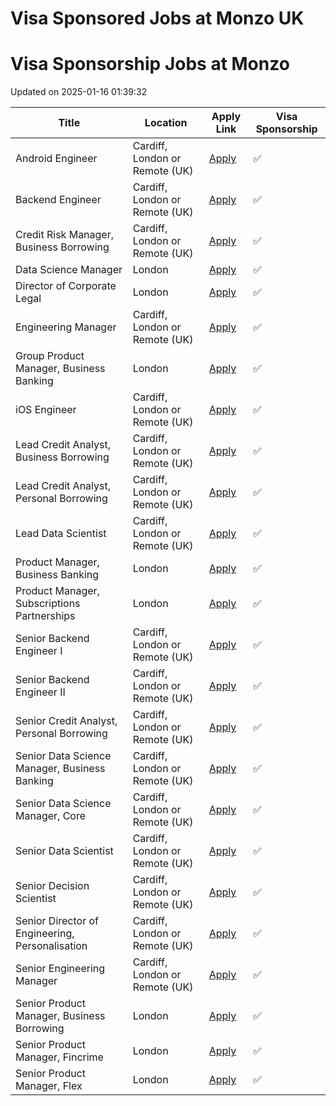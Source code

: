 # Visa Sponsored Jobs at Monzo UK



<!-- START OF JOB LISTINGS -->
# Visa Sponsorship Jobs at Monzo
Updated on 2025-01-16 01:39:32

| Title | Location | Apply Link | Visa Sponsorship |
|-------|----------|------------|------------------|
| Android Engineer | Cardiff, London or Remote (UK) | [Apply](https://job-boards.greenhouse.io/monzo/jobs/2578107) | ✅ |
| Backend Engineer  | Cardiff, London or Remote (UK) | [Apply](https://job-boards.greenhouse.io/monzo/jobs/6499601) | ✅ |
| Credit Risk Manager, Business Borrowing | Cardiff, London or Remote (UK) | [Apply](https://job-boards.greenhouse.io/monzo/jobs/6364447) | ✅ |
| Data Science Manager  | London | [Apply](https://job-boards.greenhouse.io/monzo/jobs/5758065) | ✅ |
| Director of Corporate Legal | London | [Apply](https://job-boards.greenhouse.io/monzo/jobs/6437792) | ✅ |
| Engineering Manager | Cardiff, London or Remote (UK) | [Apply](https://job-boards.greenhouse.io/monzo/jobs/5018066) | ✅ |
| Group Product Manager, Business Banking | London | [Apply](https://job-boards.greenhouse.io/monzo/jobs/6428865) | ✅ |
| iOS Engineer | Cardiff, London or Remote (UK) | [Apply](https://job-boards.greenhouse.io/monzo/jobs/2413515) | ✅ |
| Lead Credit Analyst, Business Borrowing | Cardiff, London or Remote (UK) | [Apply](https://job-boards.greenhouse.io/monzo/jobs/6364469) | ✅ |
| Lead Credit Analyst, Personal Borrowing | Cardiff, London or Remote (UK) | [Apply](https://job-boards.greenhouse.io/monzo/jobs/6377274) | ✅ |
| Lead Data Scientist | Cardiff, London or Remote (UK) | [Apply](https://job-boards.greenhouse.io/monzo/jobs/6369658) | ✅ |
| Product Manager, Business Banking | London | [Apply](https://job-boards.greenhouse.io/monzo/jobs/6436641) | ✅ |
| Product Manager, Subscriptions Partnerships | London | [Apply](https://job-boards.greenhouse.io/monzo/jobs/6468804) | ✅ |
| Senior Backend Engineer I  | Cardiff, London or Remote (UK) | [Apply](https://job-boards.greenhouse.io/monzo/jobs/6499594) | ✅ |
| Senior Backend Engineer II | Cardiff, London or Remote (UK) | [Apply](https://job-boards.greenhouse.io/monzo/jobs/6499595) | ✅ |
| Senior Credit Analyst, Personal Borrowing | Cardiff, London or Remote (UK) | [Apply](https://job-boards.greenhouse.io/monzo/jobs/6377125) | ✅ |
| Senior Data Science Manager, Business Banking | Cardiff, London or Remote (UK) | [Apply](https://job-boards.greenhouse.io/monzo/jobs/6297265) | ✅ |
| Senior Data Science Manager, Core | Cardiff, London or Remote (UK) | [Apply](https://job-boards.greenhouse.io/monzo/jobs/6374894) | ✅ |
| Senior Data Scientist | Cardiff, London or Remote (UK) | [Apply](https://job-boards.greenhouse.io/monzo/jobs/6180814) | ✅ |
| Senior Decision Scientist | Cardiff, London or Remote (UK) | [Apply](https://job-boards.greenhouse.io/monzo/jobs/6053295) | ✅ |
| Senior Director of Engineering, Personalisation | Cardiff, London or Remote (UK) | [Apply](https://job-boards.greenhouse.io/monzo/jobs/6470713) | ✅ |
| Senior Engineering Manager | Cardiff, London or Remote (UK) | [Apply](https://job-boards.greenhouse.io/monzo/jobs/6394676) | ✅ |
| Senior Product Manager, Business Borrowing | London | [Apply](https://job-boards.greenhouse.io/monzo/jobs/6344404) | ✅ |
| Senior Product Manager, Fincrime | London | [Apply](https://job-boards.greenhouse.io/monzo/jobs/6222494) | ✅ |
| Senior Product Manager, Flex | London | [Apply](https://job-boards.greenhouse.io/monzo/jobs/6374850) | ✅ |
<!-- END OF JOB LISTINGS -->
